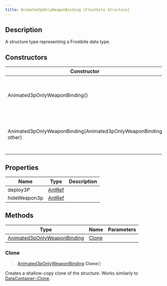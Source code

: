 ```yaml
---
title: Animated3pOnlyWeaponBinding (Frostbite Structure)
---
```

## Description

A structure type representing a Frostbite data type.

## Constructors

| Constructor                                                    | Description                                              |
| -------------------------------------------------------------- | -------------------------------------------------------- |
| Animated3pOnlyWeaponBinding()                                  | Create a new instance of this structure type.            |
| Animated3pOnlyWeaponBinding(Animated3pOnlyWeaponBinding other) | Create a reference copy of a structure of the same type. |

## Properties

| Name         | Type             | Description |
| ------------ | ---------------- | ----------- |
| deploy3P     | [AntRef](AntRef) |             |
| hideWeapon3p | [AntRef](AntRef) |             |

## Methods

| Type                                                       | Name            | Parameters |
| ---------------------------------------------------------- | --------------- | ---------- |
| [Animated3pOnlyWeaponBinding](Animated3pOnlyWeaponBinding) | [Clone](#clone) |            |

### Clone

> [Animated3pOnlyWeaponBinding](Animated3pOnlyWeaponBinding) **Clone**()

Creates a shallow-copy clone of the structure. Works similarly to [DataContainer::Clone](/vext/ref/cls/shr/datacontainer#clone).
